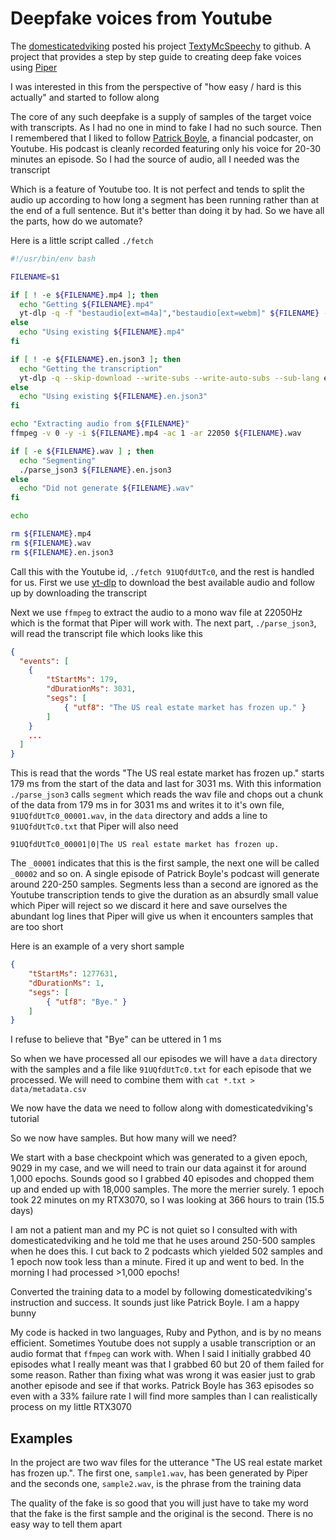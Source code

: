 # Deepfake voices from Youtube

The [domesticatedviking](https://github.com/domesticatedviking) posted his project [TextyMcSpeechy](https://github.com/domesticatedviking/TextyMcSpeechy) to github. A project that provides a step by step guide to creating deep fake voices using [Piper](https://github.com/rhasspy/piper)

I was interested in this from the perspective of "how easy / hard is this actually" and started to follow along

The core of any such deepfake is a supply of samples of the target voice with transcripts. As I had no one in mind to fake I had no such source. Then I remembered that I liked to follow [Patrick Boyle](https://www.youtube.com/@PBoyle), a financial podcaster, on Youtube. His podcast is cleanly recorded featuring only his voice for 20-30 minutes an episode. So I had the source of audio, all I needed was the transcript

Which is a feature of Youtube too. It is not perfect and tends to split the audio up according to how long a segment has been running rather than at the end of a full sentence. But it's better than doing it by had. So we have all the parts, how do we automate?

Here is a little script called `./fetch`

```bash
#!/usr/bin/env bash

FILENAME=$1

if [ ! -e ${FILENAME}.mp4 ]; then
  echo "Getting ${FILENAME}.mp4"
  yt-dlp -q -f "bestaudio[ext=m4a]","bestaudio[ext=webm]" ${FILENAME} -o ${FILENAME}.mp4
else
  echo "Using existing ${FILENAME}.mp4"
fi

if [ ! -e ${FILENAME}.en.json3 ]; then
  echo "Getting the transcription"
  yt-dlp -q --skip-download --write-subs --write-auto-subs --sub-lang en --sub-format json3 --convert-subs srt --output ${FILENAME} ${FILENAME}
else
  echo "Using existing ${FILENAME}.en.json3"
fi

echo "Extracting audio from ${FILENAME}"
ffmpeg -v 0 -y -i ${FILENAME}.mp4 -ac 1 -ar 22050 ${FILENAME}.wav

if [ -e ${FILENAME}.wav ] ; then
  echo "Segmenting"
  ./parse_json3 ${FILENAME}.en.json3
else
  echo "Did not generate ${FILENAME}.wav"
fi

echo

rm ${FILENAME}.mp4
rm ${FILENAME}.wav
rm ${FILENAME}.en.json3
```

Call this with the Youtube id, `./fetch 91UQfdUtTc0`, and the rest is handled for us. First we use [yt-dlp](https://github.com/yt-dlp/yt-dlp) to download the best available audio and follow up by downloading the transcript

Next we use `ffmpeg` to extract the audio to a mono wav file at 22050Hz which is the format that Piper will work with. The next part, `./parse_json3`, will read the transcript file which looks like this

```json
{
  "events": [
  	{
   		"tStartMs": 179,
    	"dDurationMs": 3031,
    	"segs": [
    		{ "utf8": "The US real estate market has frozen up." }
    	]
  	}
	...
  ]
}
```

This is read that the words "The US real estate market has frozen up." starts 179 ms from the start of the data and last for 3031 ms. With this information `./parse_json3` calls `segment` which reads the wav file and chops out a chunk of the data from 179 ms in for 3031 ms and writes it to it's own file, `91UQfdUtTc0_00001.wav`, in the `data` directory and adds a line to `91UQfdUtTc0.txt` that Piper will also need

```
91UQfdUtTc0_00001|0|The US real estate market has frozen up.
```

The `_00001` indicates that this is the first sample, the next one will be called `_00002` and so on. A single episode of Patrick Boyle's podcast will generate around 220-250 samples. Segments less than a second are ignored as the Youtube transcription tends to give the duration as an absurdly small value which Piper will reject so we discard it here and save ourselves the abundant log lines that Piper will give us when it encounters samples that are too short

Here is an example of a very short sample

```json
{
	"tStartMs": 1277631,
	"dDurationMs": 1,
	"segs": [
		{ "utf8": "Bye." }
	]
}
```

I refuse to believe that "Bye" can be uttered in 1 ms

So when we have processed all our episodes we will have a `data` directory with the samples and a file like `91UQfdUtTc0.txt` for each episode that we processed. We will need to combine them with `cat *.txt > data/metadata.csv`

We now have the data we need to follow along with domesticatedviking's tutorial

So we now have samples. But how many will we need?

We start with a base checkpoint which was generated to a given epoch, 9029 in my case, and we will need to train our data against it for around 1,000 epochs. Sounds good so I grabbed 40 episodes and chopped them up and ended up with 18,000 samples. The more the merrier surely. 1 epoch took 22 minutes on my RTX3070, so I was looking at 366 hours to train (15.5 days)

I am not a patient man and my PC is not quiet so I consulted with with domesticatedviking and he told me that he uses around 250-500 samples when he does this. I cut back to 2 podcasts which yielded 502 samples and 1 epoch now took less than a minute. Fired it up and went to bed. In the morning I had processed >1,000 epochs!

Converted the training data to a model by following domesticatedviking's instruction and success. It sounds just like Patrick Boyle. I am a happy bunny

My code is hacked in two languages, Ruby and Python, and is by no means efficient. Sometimes Youtube does not supply a usable transcription or an audio format that `ffmpeg` can work with. When I said I initially grabbed 40 episodes what I really meant was that I grabbed 60 but 20 of them failed for some reason. Rather than fixing what was wrong it was easier just to grab another episode and see if that works. Patrick Boyle has 363 episodes so even with a 33% failure rate I will find more samples than I can realistically process on my little RTX3070

## Examples

In the project are two wav files for the utterance "The US real estate market has frozen up.". The first one, `sample1.wav`, has been generated by Piper and the seconds one, `sample2.wav`, is the phrase from the training data

The quality of the fake is so good that you will just have to take my word that the fake is the first sample and the original is the second. There is no easy way to tell them apart
